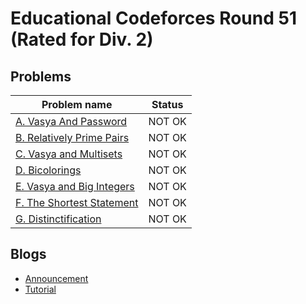 # Educational Codeforces Round 51 (Rated for Div. 2)

## Problems

|Problem name|Status|
|------------|---------|
| [A. Vasya And Password](problems/A._Vasya_And_Password.md)|NOT OK|
| [B. Relatively Prime Pairs](problems/B._Relatively_Prime_Pairs.md)|NOT OK|
| [C. Vasya and Multisets](problems/C._Vasya_and_Multisets.md)|NOT OK|
| [D. Bicolorings](problems/D._Bicolorings.md)|NOT OK|
| [E. Vasya and Big Integers](problems/E._Vasya_and_Big_Integers.md)|NOT OK|
| [F. The Shortest Statement](problems/F._The_Shortest_Statement.md)|NOT OK|
| [G. Distinctification](problems/G._Distinctification.md)|NOT OK|
## Blogs

- [Announcement](blogs/Announcement.md)
- [Tutorial](blogs/Tutorial.md)
